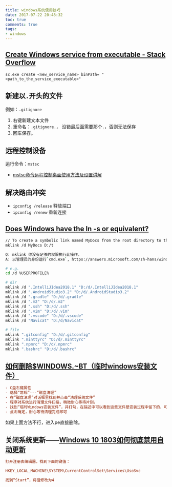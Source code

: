 ```yaml
---
title: windows系统使用技巧
date: 2017-07-22 20:48:32
toc: true
comments: true
tags:
- windows
---
```


## [Create Windows service from executable - Stack Overflow](https://stackoverflow.com/questions/3582108/create-windows-service-from-executable)
```
sc.exe create <new_service_name> binPath= "<path_to_the_service_executable>"
```
## 新建以`.`开头的文件
例如：`.gitignore`
1. 右键新建文本文件
2. 重命名：`.gitignore.`， 没错最后面需要那个`.`，否则无法保存
3. 回车保存。

## 远程控制设备
运行命令：`mstsc`
- [mstsc命令远程控制桌面使用方法及设置讲解](http://www.ittribalwo.com/article/2600.html)

## 解决路由冲突
- `ipconfig /release` 释放端口
- `ipconfig /renew` 重新连接

## [Does Windows have the ln -s or equivalent?](https://superuser.com/questions/182553/does-windows-have-the-ln-s-or-equivalent)
```sh
// To create a symbolic link named MyDocs from the root directory to the \Users\User1\Documents directory, type:
mklink /d MyDocs D:/t
```

```sh
Q: mklink 你没有足够的权限执行此操作。
A: 以管理员的身份运行`cmd.exe`, https://answers.microsoft.com/zh-hans/windows/forum/windows_10-files-winpc/win10/8df12869-96f4-4cd1-a914-355e908a6015

```

```sh
# e.g.
cd /d %USERPROFILE%

# dir
mklink /d ".IntelliJIdea2018.1" "D:/d/.IntelliJIdea2018.1"
mklink /d ".AndroidStudio3.2" "D:/d/.AndroidStudio3.2"
mklink /d ".gradle" "D:/d/.gradle"
mklink /d ".m2" "D:/d/.m2"
mklink /d ".ssh" "D:/d/.ssh"
mklink /d ".vim" "D:/d/.vim"
mklink /d ".vscode" "D:/d/.vscode"
mklink /d "Navicat" "D:/d/Navicat"

# file
mklink ".gitconfig" "D:/d/.gitconfig"
mklink ".minttyrc" "D:/d/.minttyrc"
mklink ".npmrc" "D:/d/.npmrc"
mklink ".bashrc" "D:/d/.bashrc"
```

## [如何删除$WINDOWS.~BT（临时windows安装文件）](https://jingyan.baidu.com/article/f0e83a25a691ae22e59101c1.html)
```ini
- C盘右键属性
- 选择“常规”---“磁盘清理”
- 在“磁盘清理”对话框里找到并点击“清理系统文件”
- 程序对系统进行清理文件扫描，稍微耐心等待片刻。
- 找到“临时Windows安装文件”，并打勾，在描述中可以看到这些文件是安装过程中留下的，可以安全删除
- 点击确定，耐心等待清理完成即可
```
如果上面方法不行，进入pe直接删除。

## 关闭系统更新——[Windows 10 1803如何彻底禁用自动更新](http://www.mmxf.net/archives/1479.html)
```ini
打开注册表编辑器，找到下面的键值：

HKEY_LOCAL_MACHINE\SYSTEM\CurrentControlSet\Services\UsoSvc

找到“Start”，将值修改为4
```